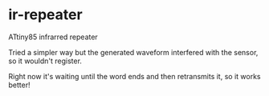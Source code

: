 # ir-repeater
ATtiny85 infrarred repeater

Tried a simpler way but the generated waveform interfered with the sensor, so it wouldn't register. 

Right now it's waiting until the word ends and then retransmits it, so it works better!
